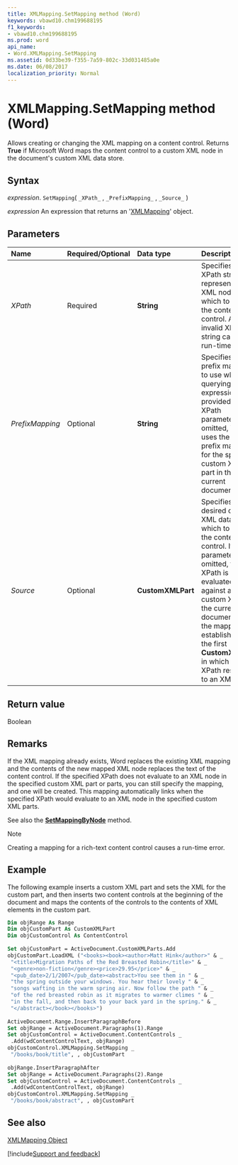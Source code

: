```yaml
---
title: XMLMapping.SetMapping method (Word)
keywords: vbawd10.chm199688195
f1_keywords:
- vbawd10.chm199688195
ms.prod: word
api_name:
- Word.XMLMapping.SetMapping
ms.assetid: 0d33be39-f355-7a59-802c-33d031485a0e
ms.date: 06/08/2017
localization_priority: Normal
---
```



# XMLMapping.SetMapping method (Word)

Allows creating or changing the XML mapping on a content control. Returns **True** if Microsoft Word maps the content control to a custom XML node in the document's custom XML data store.


## Syntax

_expression_. `SetMapping`( `_XPath_` , `_PrefixMapping_` , `_Source_` )

 _expression_ An expression that returns an '[XMLMapping](Word.XMLMapping.md)' object.


## Parameters



|Name|Required/Optional|Data type|Description|
|:-----|:-----|:-----|:-----|
| _XPath_|Required| **String**|Specifies an XPath string that represents the XML node to which to map the content control. An invalid XPath string causes a run-time error.|
| _PrefixMapping_|Optional| **String**|Specifies the prefix mappings to use when querying the expression provided in the XPath parameter. If omitted, Word uses the set of prefix mappings for the specified custom XML part in the current document.|
| _Source_|Optional| **CustomXMLPart**|Specifies the desired custom XML data to which to map the content control. If this parameter is omitted, the XPath is evaluated against all custom XML in the current document, and the mapping is established with the first **CustomXMLPart** in which the XPath resolves to an XML node.|

## Return value

Boolean


## Remarks

If the XML mapping already exists, Word replaces the existing XML mapping and the contents of the new mapped XML node replaces the text of the content control. If the specified XPath does not evaluate to an XML node in the specified custom XML part or parts, you can still specify the mapping, and one will be created. This mapping automatically links when the specified XPath would evaluate to an XML node in the specified custom XML parts.

See also the **[SetMappingByNode](Word.XMLMapping.SetMappingByNode.md)** method.


> [!NOTE] 
> Creating a mapping for a rich-text content control causes a run-time error.


## Example

The following example inserts a custom XML part and sets the XML for the custom part, and then inserts two content controls at the beginning of the document and maps the contents of the controls to the contents of XML elements in the custom part.


```vb
Dim objRange As Range 
Dim objCustomPart As CustomXMLPart 
Dim objCustomControl As ContentControl 
 
Set objCustomPart = ActiveDocument.CustomXMLParts.Add 
objCustomPart.LoadXML ("<books><book><author>Matt Hink</author>" & _ 
 "<title>Migration Paths of the Red Breasted Robin</title>" & _ 
 "<genre>non-fiction</genre><price>29.95</price>" & _ 
 "<pub_date>2/1/2007</pub_date><abstract>You see them in " & _ 
 "the spring outside your windows. You hear their lovely " & _ 
 "songs wafting in the warm spring air. Now follow the path " & _ 
 "of the red breasted robin as it migrates to warmer climes " & _ 
 "in the fall, and then back to your back yard in the spring." & _ 
 "</abstract></book></books>") 
 
ActiveDocument.Range.InsertParagraphBefore 
Set objRange = ActiveDocument.Paragraphs(1).Range 
Set objCustomControl = ActiveDocument.ContentControls _ 
 .Add(wdContentControlText, objRange) 
objCustomControl.XMLMapping.SetMapping _ 
 "/books/book/title", , objCustomPart 
 
objRange.InsertParagraphAfter 
Set objRange = ActiveDocument.Paragraphs(2).Range 
Set objCustomControl = ActiveDocument.ContentControls _ 
 .Add(wdContentControlText, objRange) 
objCustomControl.XMLMapping.SetMapping _ 
 "/books/book/abstract", , objCustomPart
```


## See also


[XMLMapping Object](Word.XMLMapping.md)

[!include[Support and feedback](~/includes/feedback-boilerplate.md)]